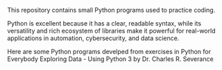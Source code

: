 This repository contains small Python programs used to practice coding.

Python is excellent because it has a clear, readable syntax, 
while its versatility and rich ecosystem of libraries make it powerful
for real-world applications in automation, cybersecurity, and data science.

Here are some Python programs develped from exercises in Python for
Everybody Exploring Data - Using Python 3 by Dr. Charles R. Severance
